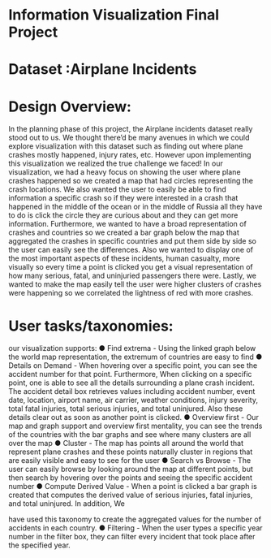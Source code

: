 # Information Visualization Final Project
# Dataset​ :Airplane Incidents 
# Design Overview:
In the planning phase of this project, the Airplane incidents dataset really stood out to us.                We thought there’d be many avenues in which we could explore visualization with this dataset               such as finding out where plane crashes mostly happened, injury rates, etc. However upon              implementing this visualization we realized the true challenge we faced!  In our visualization, we had a heavy focus on showing the user where plane crashes               happened so we created a map that had circles representing the crash locations. We also               wanted the user to easily be able to find information a specific crash so if they were interested in                   a crash that happened in the middle of the ocean or in the middle of Russia all they have to do                     is click the circle they are curious about and they can get more information. Furthermore, we wanted to have a broad representation of crashes and countries so we              created a bar graph below the map that aggregated the crashes in specific countries and put                them side by side so the user can easily see the differences. Also we wanted to display one of the most important aspects of these incidents, human               casualty, more visually so every time a point is clicked you get a visual representation of how                 many serious, fatal, and uninjuried passengers there were. Lastly, we wanted to make the map easily tell the user were higher clusters of crashes                were happening so we correlated the lightness of red with more crashes. 
 
# User tasks/taxonomies:
our visualization supports: ● Find extrema ​- Using the linked graph below the world map representation, the             extremum of countries are easy to find ● Details on Demand ​- When hovering over a specific point, you can see the accident               number for that point. Furthermore, When clicking on a specific point, one is able to see                all the details surrounding a plane crash incident. The accident detail box retrieves             values including accident number, event date, location, airport name, air carrier, weather            conditions, injury severity, total fatal injuries, total serious injuries, and total uninjured.            Also these details clear out as soon as another point is clicked. ● Overview first ​- Our map and graph support and overview first mentality, you can see               the trends of the countries with the bar graphs and see where many clusters are all over                 the map ● Cluster - ​The map has points all around the world that represent plane crashes and               these points naturally cluster in regions that are easily visible and easy to see for the                user ● Search vs Browse - ​The user can easily browse by looking around the map at different                points, but then search by hovering over the points and seeing the specific accident              number  ● Compute Derived Value - ​When a point is clicked a bar graph is created that computes                the derived value of serious injuries, fatal injuries, and total uninjured. In addition, We              
 
have used this taxonomy to create the aggregated values for the number of accidents in               each country.  ● Filtering - When the user types a specific year number in the filter box, they can filter                 every incident that took place after the specified year. 
